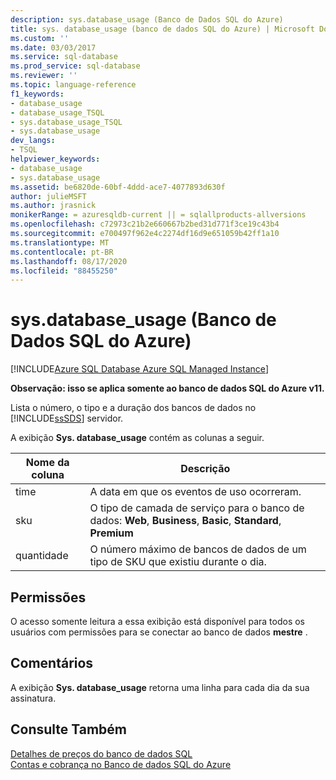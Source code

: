 ```yaml
---
description: sys.database_usage (Banco de Dados SQL do Azure)
title: sys. database_usage (banco de dados SQL do Azure) | Microsoft Docs
ms.custom: ''
ms.date: 03/03/2017
ms.service: sql-database
ms.prod_service: sql-database
ms.reviewer: ''
ms.topic: language-reference
f1_keywords:
- database_usage
- database_usage_TSQL
- sys.database_usage_TSQL
- sys.database_usage
dev_langs:
- TSQL
helpviewer_keywords:
- database_usage
- sys.database_usage
ms.assetid: be6820de-60bf-4ddd-ace7-4077893d630f
author: julieMSFT
ms.author: jrasnick
monikerRange: = azuresqldb-current || = sqlallproducts-allversions
ms.openlocfilehash: c72973c21b2e660667b2bed31d771f3ce19c43b4
ms.sourcegitcommit: e700497f962e4c2274df16d9e651059b42ff1a10
ms.translationtype: MT
ms.contentlocale: pt-BR
ms.lasthandoff: 08/17/2020
ms.locfileid: "88455250"
---
```

# <a name="sysdatabase_usage-azure-sql-database"></a>sys.database_usage (Banco de Dados SQL do Azure)
[!INCLUDE[Azure SQL Database Azure SQL Managed Instance](../../includes/applies-to-version/asdb-asdbmi.md)]

  **Observação: isso se aplica somente ao banco de dados SQL do Azure v11.**  
  
 Lista o número, o tipo e a duração dos bancos de dados no [!INCLUDE[ssSDS](../../includes/sssds-md.md)] servidor.  
  
 A exibição **Sys. database_usage** contém as colunas a seguir.  
  
|Nome da coluna|Descrição|  
|-----------------|-----------------|  
|time|A data em que os eventos de uso ocorreram.|  
|sku|O tipo de camada de serviço para o banco de dados: **Web**, **Business**, **Basic**, **Standard**, **Premium**|  
|quantidade|O número máximo de bancos de dados de um tipo de SKU que existiu durante o dia.|  
  
## <a name="permissions"></a>Permissões  
 O acesso somente leitura a essa exibição está disponível para todos os usuários com permissões para se conectar ao banco de dados **mestre** .  
  
## <a name="remarks"></a>Comentários  
 A exibição **Sys. database_usage** retorna uma linha para cada dia da sua assinatura.  
  
## <a name="see-also"></a>Consulte Também  
 [Detalhes de preços do banco de dados SQL](https://go.microsoft.com/fwlink/?LinkID=394978)   
 [Contas e cobrança no Banco de dados SQL do Azure](https://msdn.microsoft.com/library/windowsazure/ee621788.aspx)  
  
  
